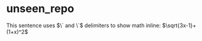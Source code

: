 # unseen_repo
This sentence uses $\` and \`$ delimiters to show math inline: $`\sqrt{3x-1}+(1+x)^2`$
